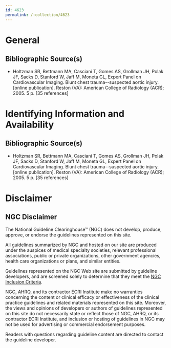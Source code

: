 ```yaml
---
id: 4623
permalink: /:collection/4623
---
```


# General

## Bibliographic Source(s)

- Holtzman SR, Bettmann MA, Casciani T, Gomes AS, Grollman JH, Polak JF, Sacks D, Stanford W, Jaff M, Moneta GL, Expert Panel on Cardiovascular Imaging. Blunt chest trauma--suspected aortic injury. [online publication]. Reston (VA): American College of Radiology (ACR); 2005. 5 p. [35 references]

# Identifying Information and Availability

## Bibliographic Source(s)

- Holtzman SR, Bettmann MA, Casciani T, Gomes AS, Grollman JH, Polak JF, Sacks D, Stanford W, Jaff M, Moneta GL, Expert Panel on Cardiovascular Imaging. Blunt chest trauma--suspected aortic injury. [online publication]. Reston (VA): American College of Radiology (ACR); 2005. 5 p. [35 references]

# Disclaimer

## NGC Disclaimer

The National Guideline Clearinghouse™ (NGC) does not develop, produce, approve, or endorse the guidelines represented on this site.

All guidelines summarized by NGC and hosted on our site are produced under the auspices of medical specialty societies, relevant professional associations, public or private organizations, other government agencies, health care organizations or plans, and similar entities.

Guidelines represented on the NGC Web site are submitted by guideline developers, and are screened solely to determine that they meet the [NGC Inclusion Criteria](/help-and-about/summaries/inclusion-criteria).

NGC, AHRQ, and its contractor ECRI Institute make no warranties concerning the content or clinical efficacy or effectiveness of the clinical practice guidelines and related materials represented on this site. Moreover, the views and opinions of developers or authors of guidelines represented on this site do not necessarily state or reflect those of NGC, AHRQ, or its contractor ECRI Institute, and inclusion or hosting of guidelines in NGC may not be used for advertising or commercial endorsement purposes.

Readers with questions regarding guideline content are directed to contact the guideline developer.

